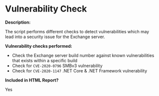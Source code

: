 Vulnerability Check
======

**Description:**

The script performs different checks to detect vulnerabilities which may lead into a security issue for the Exchange server.

**Vulnerability checks performed:**

- Check the Exchange server build number against known vulnerabilities that exists within a specific build
- Check for `CVE-2020-0796` SMBv3 vulnerability
- Check for `CVE-2020-1147` .NET Core & .NET Framework vulnerability

**Included in HTML Report?**

Yes